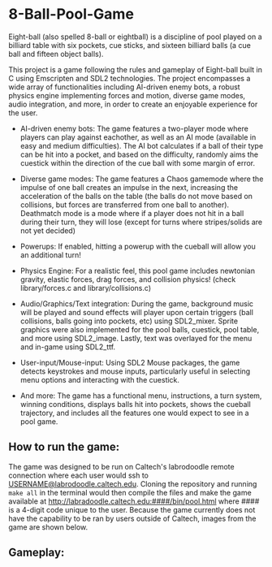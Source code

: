 # 8-Ball-Pool-Game

Eight-ball (also spelled 8-ball or eightball) is a discipline of pool played on a billiard table with six pockets, cue sticks, and sixteen billiard balls (a cue ball and fifteen object balls). 

This project is a game following the rules and gameplay of Eight-ball built in C using Emscripten and SDL2 technologies. The project encompasses a wide array of functionalities including AI-driven enemy bots, a robust physics engine implementing forces and motion, diverse game modes, audio integration, and more, in order to create an enjoyable experience for the user.

* AI-driven enemy bots: The game features a two-player mode where players can play against eachother, as well as an AI mode (available in easy and medium difficulties). The AI bot calculates if a ball of their type can be hit into a pocket, and based on the difficulty, randomly aims the cuestick within the direction of the cue ball with some margin of error.

* Diverse game modes: The game features a Chaos gamemode where the impulse of one ball creates an impulse in the next, increasing the acceleration of the balls on the table (the balls do not move based on collisions, but forces are transferred from one ball to another). Deathmatch mode is a mode where if a player does not hit in a ball during their turn, they will lose (except for turns where stripes/solids are not yet decided)

* Powerups: If enabled, hitting a powerup with the cueball will allow you an additional turn!
  
* Physics Engine: For a realistic feel, this pool game includes newtonian gravity, elastic forces, drag forces, and collision physics! (check library/forces.c and library/collisions.c)

* Audio/Graphics/Text integration: During the game, background music will be played and sound effects will player upon certain triggers (ball collisions, balls going into pockets, etc) using SDL2_mixer. Sprite graphics were also implemented for the pool balls, cuestick, pool table, and more using SDL2_image. Lastly, text was overlayed for the menu and in-game using SDL2_ttf.

* User-input/Mouse-input: Using SDL2 Mouse packages, the game detects keystrokes and mouse inputs, particularly useful in selecting menu options and interacting with the cuestick.

* And more: The game has a functional menu, instructions, a turn system, winning conditions, displays balls hit into pockets, shows the cueball trajectory, and includes all the features one would expect to see in a pool game.


## How to run the game:
The game was designed to be run on Caltech's labrodoodle remote connection where each user would ssh to USERNAME@labrodoodle.caltech.edu. Cloning the repository and running `make all` in the terminal would then compile the files and make the game available at http://labradoodle.caltech.edu:####/bin/pool.html where #### is a 4-digit code unique to the user. Because the game currently does not have the capability to be ran by users outside of Caltech, images from the game are shown below.

## Gameplay:






